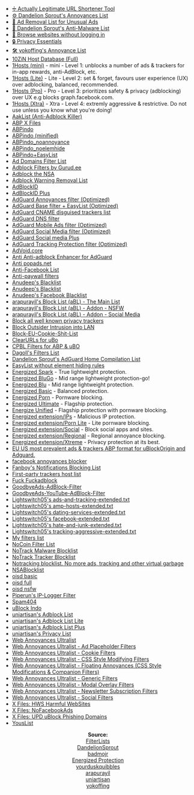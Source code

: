 - [➗ Actually Legitimate URL Shortener Tool](https://raw.githubusercontent.com/DandelionSprout/adfilt/master/LegitimateURLShortener.txt)
- [⚙️ Dandelion Sprout's Annoyances List](https://raw.githubusercontent.com/DandelionSprout/adfilt/master/AnnoyancesList)
- [🎫 Ad Removal List for Unusual Ads](https://raw.githubusercontent.com/DandelionSprout/adfilt/master/AdRemovalListForUnusualAds.txt)
- [💊 Dandelion Sprout's Anti-Malware List](https://raw.githubusercontent.com/DandelionSprout/adfilt/master/Dandelion%20Sprout's%20Anti-Malware%20List.txt)
- [🚪 Browse websites without logging in](https://raw.githubusercontent.com/DandelionSprout/adfilt/master/BrowseWebsitesWithoutLoggingIn.txt)
- [🔒 Privacy Essentials](https://raw.githubusercontent.com/yokoffing/filterlists/main/privacy_essentials.txt)
- [🛠️ yokoffing's Annoyance List](https://raw.githubusercontent.com/yokoffing/filterlists/main/annoyance_list.txt)
- [10ZiN Host Database (Full)](https://tgc.cloud/downloads/hosts.txt)
- [1Hosts (mini)](https://o0.pages.dev/mini/adblock.txt) - mini - Level 1: unblocks a number of ads & trackers for in-app rewards, anti-AdBlock, etc.
- [1Hosts (Lite)](https://o0.pages.dev/Lite/adblock.txt) - Lite - Level 2: set & forget, favours user experience (UX) over adblocking, balanced, recommended.
- [1Hosts (Pro)](https://o0.pages.dev/Pro/adblock.txt) - Pro - Level 3: prioritizes safety & privacy (adblocking) over UX e.g blocks graph.facebook.com.
- [1Hosts (Xtra)](https://o0.pages.dev/Xtra/adblock.txt) - Xtra - Level 4: extremly aggressive & restrictive. Do not use unless you know what you're doing!
- [AakList (Anti-Adblock Killer)](https://raw.githubusercontent.com/reek/anti-adblock-killer/master/anti-adblock-killer-filters.txt)
- [ABP X Files](https://raw.githubusercontent.com/gioxx/xfiles/master/filtri.txt)
- [ABPindo](https://raw.githubusercontent.com/ABPindo/indonesianadblockrules/master/subscriptions/abpindo.txt)
- [ABPindo (minified)](https://easylist-downloads.adblockplus.org/abpindo-minified.txt)
- [ABPindo_noannoyance](https://raw.githubusercontent.com/ABPindo/indonesianadblockrules/master/subscriptions/abpindo_noannoyance.txt)
- [ABPindo_noelemhide](https://raw.githubusercontent.com/ABPindo/indonesianadblockrules/master/subscriptions/abpindo_noelemhide.txt)
- [ABPindo+EasyList](https://easylist-downloads.adblockplus.org/abpindo+easylist.txt)
- [Ad Domains Filter List](https://raw.githubusercontent.com/LanikSJ/ubo-filters/main/filters/combined-filters.txt)
- [Adblock Filters by Gurud.ee](https://gurud.ee/ab.txt)
- [Adblock the NSA](https://raw.githubusercontent.com/gasull/adblock-nsa/master/filters.txt)
- [Adblock Warning Removal List](https://easylist-msie.adblockplus.org/antiadblockfilters.txt)
- [AdBlockID](https://raw.githubusercontent.com/realodix/AdBlockID/master/output/adblockid.txt)
- [AdBlockID Plus](https://raw.githubusercontent.com/realodix/AdBlockID/master/output/adblockid_plus.txt)
- [AdGuard Annoyances filter (Optimized)](https://filters.adtidy.org/extension/ublock/filters/14_optimized.txt)
- [AdGuard Base filter + EasyList (Optimized)](https://filters.adtidy.org/extension/ublock/filters/2_optimized.txt)
- [AdGuard CNAME disguised trackers list](https://raw.githubusercontent.com/AdguardTeam/cname-trackers/master/combined_disguised_trackers.txt)
- [AdGuard DNS filter](https://filters.adtidy.org/windows/filters/15.txt)
- [AdGuard Mobile Ads filter (Optimized)](https://filters.adtidy.org/extension/ublock/filters/11_optimized.txt)
- [AdGuard Social Media filter (Optimized)](https://filters.adtidy.org/extension/ublock/filters/4_optimized.txt)
- [AdGuard Social media Plus](https://raw.githubusercontent.com/Yuki2718/adblock/master/adguard/social-plus.txt)
- [AdGuard Tracking Protection filter (Optimized)](https://filters.adtidy.org/extension/ublock/filters/3_optimized.txt)
- [AdVoid.core](https://raw.githubusercontent.com/igorskyflyer/ad-void/main/AdVoid.Core.txt)
- [Anti Anti-adblock Enhancer for AdGuard](https://raw.githubusercontent.com/Yuki2718/adblock/master/adguard/anti-antiadb.txt)
- [Anti popads.net](https://raw.githubusercontent.com/Yhonay/antipopads/master/popads.txt)
- [Anti-Facebook List](https://www.fanboy.co.nz/fanboy-antifacebook.txt)
- [Anti-paywall filters](https://raw.githubusercontent.com/llacb47/miscfilters/master/antipaywall.txt)
- [Anudeep's Blacklist](https://raw.githubusercontent.com/anudeepND/blacklist/master/CoinMiner.txt)
- [Anudeep's Blacklist](https://raw.githubusercontent.com/anudeepND/blacklist/master/adservers.txt)
- [Anudeep's Facebook Blacklist](https://raw.githubusercontent.com/anudeepND/blacklist/master/facebook.txt)
- [arapurayil's Block List (aBL) - The Main List](https://abl.arapurayil.com/filters/main.txt)
- [arapurayil's Block List (aBL) - Addon - NSFW](https://abl.arapurayil.com/filters/nsfw.txt)
- [arapurayil's Block List (aBL) - Addon - Social Media](https://abl.arapurayil.com/filters/social.txt)
- [Block all well known privacy trackers](https://gnuzilla.gnu.org/filters/blacklist.txt)
- [Block Outsider Intrusion into LAN](https://raw.githubusercontent.com/gwarser/filter-lists/master/lan-block.txt)
- [Block-EU-Cookie-Shit-List](https://raw.githubusercontent.com/r4vi/block-the-eu-cookie-shit-list/master/filterlist.txt)
- [ClearURLs for uBo](https://raw.githubusercontent.com/DandelionSprout/adfilt/master/ClearURLs%20for%20uBo/clear_urls_uboified.txt)
- [CPBL Filters for ABP & uBO](https://raw.githubusercontent.com/bongochong/CombinedPrivacyBlockLists/master/cpbl-abp-list.txt)
- [Dagoll's Filters List](https://raw.githubusercontent.com/dagoll/filters-list/master/dagoll-filters-list.txt)
- [Dandelion Sprout's AdGuard Home Compilation List](https://raw.githubusercontent.com/DandelionSprout/adfilt/master/AdGuard%20Home%20Compilation%20List/AdGuardHomeCompilationList.txt)
- [EasyList without element hiding rules](https://easylist-downloads.adblockplus.org/easylist_noelemhide.txt)
- [Energized Spark](https://block.energized.pro/spark/formats/filter) - True lightweight protection.
- [Energized BluGo](https://block.energized.pro/bluGo/formats/filter) - Mid range lightweight protection-go!
- [Energized Blu](https://block.energized.pro/blu/formats/filter) - Mid range lightweight protection.
- [Energized Basic](https://block.energized.pro/basic/formats/filter) - Balanced protection.
- [Energized Porn](https://block.energized.pro/porn/formats/filter) - Pornware blocking.
- [Energized Ultimate](https://block.energized.pro/ultimate/formats/filter) - Flagship protection.
- [Energize Unified](https://block.energized.pro/unified/formats/filter) - Flagship protection with pornware blocking.
- [Energized extension/IPs](https://block.energized.pro/extensions/ips/formats/list.txt) - Malicious IP protection.
- [Energized extension/Porn Lite](https://block.energized.pro/extensions/porn-lite/formats/filter) - Lite pornware blocking.
- [Energized extension/Social](https://block.energized.pro/extensions/social/formats/filter) - Block social apps and sites.
- [Energized extension/Regional](https://block.energized.pro/extensions/regional/formats/filter) - Regional annoyance blocking.
- [Energized extension/Xtreme](https://block.energized.pro/extensions/xtreme/formats/filter) - Privacy protection at its best.
- [EU US most prevalent ads & trackers ABP format for uBlockOrigin and Adguard.](https://raw.githubusercontent.com/Kees1958/W3C_annual_most_used_survey_blocklist/master/EU_US%2Bmost_used_ad_and_tracking_networks)
- [facebook annoyances blocker](https://hg.adblockplus.org/facebookfilters/raw-file/default/fb_annoyances_full.txt)
- [Fanboy's Notifications Blocking List](https://easylist-downloads.adblockplus.org/fanboy-notifications.txt)
- [First-party trackers host list](https://hostfiles.frogeye.fr/firstparty-only-trackers-hosts.txt)
- [Fuck Fuckadblock](https://raw.githubusercontent.com/bogachenko/fuckfuckadblock/master/fuckfuckadblock.txt)
- [GoodbyeAds-AdBlock-Filter](https://raw.githubusercontent.com/jerryn70/GoodbyeAds/master/Formats/GoodbyeAds-AdBlock-Filter.txt)
- [GoodbyeAds-YouTube-AdBlock-Filter](https://raw.githubusercontent.com/jerryn70/GoodbyeAds/master/Formats/GoodbyeAds-YouTube-AdBlock-Filter.txt)
- [Lightswitch05's ads-and-tracking-extended.txt](https://www.github.developerdan.com/hosts/lists/ads-and-tracking-extended.txt)
- [Lightswitch05's amp-hosts-extended.txt](https://www.github.developerdan.com/hosts/lists/amp-hosts-extended.txt)
- [Lightswitch05's dating-services-extended.txt](https://www.github.developerdan.com/hosts/lists/dating-services-extended.txt)
- [Lightswitch05's facebook-extended.txt](https://www.github.developerdan.com/hosts/lists/facebook-extended.txt)
- [Lightswitch05's hate-and-junk-extended.txt](https://www.github.developerdan.com/hosts/lists/hate-and-junk-extended.txt)
- [Lightswitch05's tracking-aggressive-extended.txt](https://www.github.developerdan.com/hosts/lists/tracking-aggressive-extended.txt)
- [My filters list](https://raw.githubusercontent.com/gwarser/filter-lists/master/my-filters.txt)
- [NoCoin Filter List](https://raw.githubusercontent.com/hoshsadiq/adblock-nocoin-list/master/nocoin.txt)
- [NoTrack Malware Blocklist](https://gitlab.com/quidsup/notrack-blocklists/raw/master/notrack-malware.txt)
- [NoTrack Tracker Blocklist](https://gitlab.com/quidsup/notrack-blocklists/raw/master/notrack-blocklist.txt)
- [Notracking blocklist. No more ads, tracking and other virtual garbage](https://raw.githubusercontent.com/notracking/hosts-blocklists/master/adblock/adblock.txt)
- [NSABlocklist](https://raw.githubusercontent.com/knapah/filterlist/main/HOST)
- [oisd basic](https://abp.oisd.nl/basic/)
- [oisd full](https://abp.oisd.nl/)
- [oisd nsfw](https://abp.oisd.nl/nsfw/)
- [Piperun's IP-Logger Filter](https://raw.githubusercontent.com/piperun/iploggerfilter/master/filterlist)
- [Spam404](https://raw.githubusercontent.com/Spam404/lists/master/adblock-list.txt)
- [uBlock Indo](https://raw.githubusercontent.com/Hakame-kun/uBlock-Filters-Indonesia/master/uBlock%20Indo/ubindo.txt)
- [uniartisan's Adblock List](https://raw.githubusercontent.com/uniartisan/adblock_list/master/adblock.txt)
- [uniartisan's Adblock List Lite](https://raw.githubusercontent.com/uniartisan/adblock_list/master/adblock_lite.txt)
- [uniartisan's Adblock List Plus](https://raw.githubusercontent.com/uniartisan/adblock_list/master/adblock_plus.txt)
- [uniartisan's Privacy List](https://raw.githubusercontent.com/uniartisan/adblock_list/master/adblock_privacy.txt)
- [Web Annoyances Ultralist](https://raw.githubusercontent.com/yourduskquibbles/webannoyances/master/ultralist.txt)
- [Web Annoyances Ultralist - Ad Placeholder Filters](https://raw.githubusercontent.com/yourduskquibbles/webannoyances/master/filters/ad_placeholders.txt)
- [Web Annoyances Ultralist - Cookie Filters](https://raw.githubusercontent.com/yourduskquibbles/webannoyances/master/filters/cookie_filters.txt)
- [Web Annoyances Ultralist - CSS Style Modifying Filters](https://raw.githubusercontent.com/yourduskquibbles/webannoyances/master/filters/css_style_filters.txt)
- [Web Annoyances Ultralist - Floating Annoyances (CSS Style Modifications & Companion Filters)](https://raw.githubusercontent.com/yourduskquibbles/webannoyances/master/filters/floating_filters.txt)
- [Web Annoyances Ultralist - Generic Filters](https://raw.githubusercontent.com/yourduskquibbles/webannoyances/master/filters/generic_filters.txt)
- [Web Annoyances Ultralist - Modal Overlay Filters](https://raw.githubusercontent.com/yourduskquibbles/webannoyances/master/filters/modal_filters.txt)
- [Web Annoyances Ultralist - Newsletter Subscription Filters](https://raw.githubusercontent.com/yourduskquibbles/webannoyances/master/filters/newsletter_filters.txt)
- [Web Annoyances Ultralist - Social Filters](https://raw.githubusercontent.com/yourduskquibbles/webannoyances/master/filters/social_filters.txt)
- [X Files: HWS Harmful WebSites](https://raw.githubusercontent.com/gioxx/xfiles/master/siteblock.txt)
- [X Files: NoFacebookAds](https://raw.githubusercontent.com/gioxx/xfiles/master/facebook.txt)
- [X Files: UPD uBlock Phishing Domains](https://raw.githubusercontent.com/gioxx/xfiles/master/upd.txt)
- [YousList](https://raw.githubusercontent.com/yous/YousList/master/youslist.txt)

<p align="center"><strong>Source:</strong> <br>
<a href="https://filterlists.com/">FilterLists</a> <br>
<a href="https://github.com/DandelionSprout">DandelionSprout</a> <br>
<a href="https://github.com/badmojr/1Hosts">badmojr</a> <br>
<a href="https://energized.pro/">Energized Protection</a> <br>
<a href="https://github.com/yourduskquibbles/webannoyances">yourduskquibbles</a> <br>
<a href="https://github.com/arapurayil">arapurayil</a> <br>
<a href="https://github.com/uniartisan">uniartisan</a> <br>
<a href="https://github.com/yokoffing/filterlists">yokoffing</a> <br>
